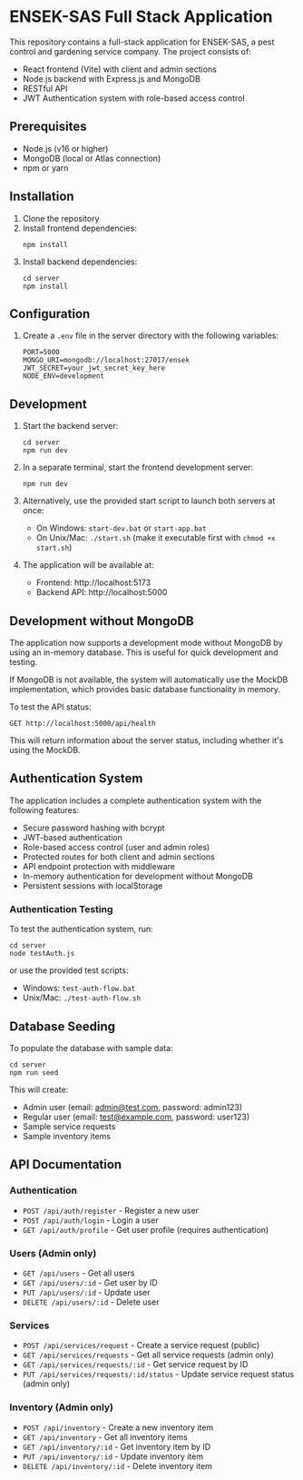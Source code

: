 # ENSEK-SAS Full Stack Application

This repository contains a full-stack application for ENSEK-SAS, a pest control and gardening service company. The project consists of:

- React frontend (Vite) with client and admin sections
- Node.js backend with Express.js and MongoDB
- RESTful API
- JWT Authentication system with role-based access control

## Prerequisites

- Node.js (v16 or higher)
- MongoDB (local or Atlas connection)
- npm or yarn

## Installation

1. Clone the repository
2. Install frontend dependencies:
   ```
   npm install
   ```
3. Install backend dependencies:
   ```
   cd server
   npm install
   ```

## Configuration

1. Create a `.env` file in the server directory with the following variables:
   ```
   PORT=5000
   MONGO_URI=mongodb://localhost:27017/ensek
   JWT_SECRET=your_jwt_secret_key_here
   NODE_ENV=development
   ```

## Development

1. Start the backend server:
   ```
   cd server
   npm run dev
   ```
2. In a separate terminal, start the frontend development server:
   ```
   npm run dev
   ```

3. Alternatively, use the provided start script to launch both servers at once:
   - On Windows: `start-dev.bat` or `start-app.bat`
   - On Unix/Mac: `./start.sh` (make it executable first with `chmod +x start.sh`)

4. The application will be available at:
   - Frontend: http://localhost:5173
   - Backend API: http://localhost:5000

## Development without MongoDB

The application now supports a development mode without MongoDB by using an in-memory database. This is useful for quick development and testing.

If MongoDB is not available, the system will automatically use the MockDB implementation, which provides basic database functionality in memory.

To test the API status:
```
GET http://localhost:5000/api/health
```

This will return information about the server status, including whether it's using the MockDB.

## Authentication System

The application includes a complete authentication system with the following features:

- Secure password hashing with bcrypt
- JWT-based authentication
- Role-based access control (user and admin roles)
- Protected routes for both client and admin sections
- API endpoint protection with middleware
- In-memory authentication for development without MongoDB
- Persistent sessions with localStorage

### Authentication Testing

To test the authentication system, run:
```
cd server
node testAuth.js
```
or use the provided test scripts:
- Windows: `test-auth-flow.bat`
- Unix/Mac: `./test-auth-flow.sh`

## Database Seeding

To populate the database with sample data:
```
cd server
npm run seed
```

This will create:
- Admin user (email: admin@test.com, password: admin123)
- Regular user (email: test@example.com, password: user123)
- Sample service requests
- Sample inventory items

## API Documentation

### Authentication
- `POST /api/auth/register` - Register a new user
- `POST /api/auth/login` - Login a user
- `GET /api/auth/profile` - Get user profile (requires authentication)

### Users (Admin only)
- `GET /api/users` - Get all users
- `GET /api/users/:id` - Get user by ID
- `PUT /api/users/:id` - Update user
- `DELETE /api/users/:id` - Delete user

### Services
- `POST /api/services/request` - Create a service request (public)
- `GET /api/services/requests` - Get all service requests (admin only)
- `GET /api/services/requests/:id` - Get service request by ID
- `PUT /api/services/requests/:id/status` - Update service request status (admin only)

### Inventory (Admin only)
- `POST /api/inventory` - Create a new inventory item
- `GET /api/inventory` - Get all inventory items
- `GET /api/inventory/:id` - Get inventory item by ID
- `PUT /api/inventory/:id` - Update inventory item
- `DELETE /api/inventory/:id` - Delete inventory item
